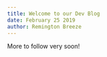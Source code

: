 ```yaml
---
title: Welcome to our Dev Blog
date: February 25 2019
author: Remington Breeze
---
```


More to follow very soon!